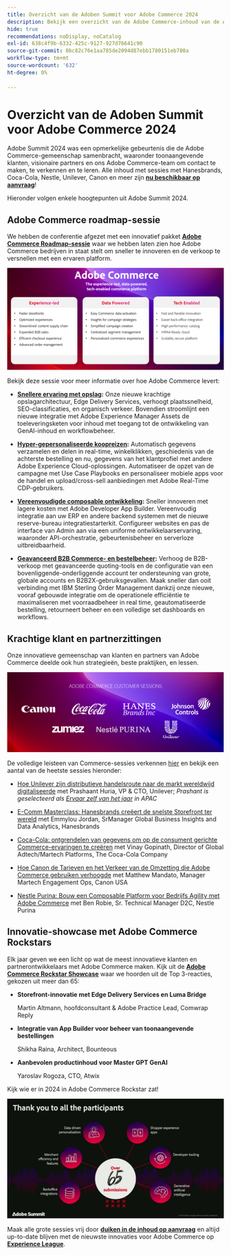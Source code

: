 ```yaml
---
title: Overzicht van de Adoben Summit voor Adobe Commerce 2024
description: Bekijk een overzicht van de Adobe Commerce-inhoud van de Adobe Summit van 2024.
hide: true
recommendations: noDisplay, noCatalog
exl-id: 638c4f9b-6332-425c-9127-927d76641c90
source-git-commit: 0bc82c76e1aa785de2094d87ebb1780151eb780a
workflow-type: tm+mt
source-wordcount: '632'
ht-degree: 0%

---
```


# Overzicht van de Adoben Summit voor Adobe Commerce 2024

Adobe Summit 2024 was een opmerkelijke gebeurtenis die de Adobe Commerce-gemeenschap samenbracht, waaronder toonaangevende klanten, visionaire partners en ons Adobe Commerce-team om contact te maken, te verkennen en te leren. Alle inhoud met sessies met Hanesbrands, Coca-Cola, Nestle, Unilever, Canon en meer zijn [**nu beschikbaar op aanvraag**](https://business.adobe.com/summit/2024/sessions.html?Track=Commerce)!

Hieronder volgen enkele hoogtepunten uit Adobe Summit 2024.

## Adobe Commerce roadmap-sessie

We hebben de conferentie afgezet met een innovatief pakket [**Adobe Commerce Roadmap-sessie**](https://business.adobe.com/summit/2024/sessions/adobe-commerce-2024-product-roadmap-review-s432.html) waar we hebben laten zien hoe Adobe Commerce bedrijven in staat stelt om sneller te innoveren en de verkoop te versnellen met een ervaren platform.

![Een schermafbeelding van een computer](../../assets/events/image1.png)

Bekijk deze sessie voor meer informatie over hoe Adobe Commerce levert:

- **[Snellere ervaring met opslag](https://experienceleague.adobe.com/developer/commerce/storefront/):** Onze nieuwe krachtige opslagarchitectuur, Edge Delivery Services, verhoogt plaatssnelheid, SEO-classificaties, en organisch verkeer. Bovendien stroomlijnt een nieuwe integratie met Adobe Experience Manager Assets de toeleveringsketen voor inhoud met toegang tot de ontwikkeling van GenAI-inhoud en workflowbeheer.

- **[Hyper-gepersonaliseerde koopreizen](https://experienceleague.adobe.com/en/docs/commerce-admin/customers/customers-menu/personalize-scale):** Automatisch gegevens verzamelen en delen in real-time, winkelklikken, geschiedenis van de achterste bestelling en nu, gegevens van het klantprofiel met andere Adobe Experience Cloud-oplossingen. Automatiseer de opzet van de campagne met Use Case Playbooks en personaliseer mobiele apps voor de handel en upload/cross-sell aanbiedingen met Adobe Real-Time CDP-gebruikers.

- **[Vereenvoudigde composable ontwikkeling](https://developer.adobe.com/commerce/extensibility/app-development/learning-path/):** Sneller innoveren met lagere kosten met Adobe Developer App Builder. Vereenvoudig integratie aan uw ERP en andere backend systemen met de nieuwe reserve-bureau integratiestarterkit. Configureer websites en pas de interface van Admin aan via een uniforme ontwikkelaarservaring, waaronder API-orchestratie, gebeurtenisbeheer en serverloze uitbreidbaarheid.

- **[Geavanceerd B2B Commerce- en bestelbeheer](https://experienceleague.adobe.com/en/docs/commerce-admin/b2b/introduction):** Verhoog de B2B-verkoop met geavanceerde quoting-tools en de configuratie van een bovenliggende-onderliggende account ter ondersteuning van grote, globale accounts en B2B2X-gebruiksgevallen. Maak sneller dan ooit verbinding met IBM Sterling Order Management dankzij onze nieuwe, vooraf gebouwde integratie om de operationele efficiëntie te maximaliseren met voorraadbeheer in real time, geautomatiseerde bestelling, retourneert beheer en een volledige set dashboards en workflows.

## Krachtige klant en partnerzittingen

Onze innovatieve gemeenschap van klanten en partners van Adobe Commerce deelde ook hun strategieën, beste praktijken, en lessen.

![Een groep logo&#39;s op een paarse achtergrond](../../assets/events/image2.png)

De volledige leisteen van Commerce-sessies verkennen [hier](https://business.adobe.com/summit/2024/sessions.html?Track=Commerce) en bekijk een aantal van de heetste sessies hieronder:

- [Hoe Unilever zijn distributieve handelsroute naar de markt wereldwijd digitaliseerde](https://business.adobe.com/summit/2024/sessions/how-unilever-digitized-its-distributive-trade-rout-s430.html) met Prashaant Huria, VP &amp; CTO, Unilever; *Prashant is geselecteerd als [Ervaar zelf van het jaar](https://www.adobeexperienceawards.com/stories2024) in APAC*

- [E-Comm Masterclass: Hanesbrands creëert de snelste Storefront ter wereld](https://business.adobe.com/summit/2024/sessions/ecomm-masterclass-hanesbrands-creates-the-worlds-f-s435.html) met Emmylou Jordan, SrManager Global Business Insights and Data Analytics, Hanesbrands

- [Coca-Cola: ontgrendelen van gegevens om op de consument gerichte Commerce-ervaringen te creëren](https://business.adobe.com/summit/2024/sessions/cocacola-unlocking-data-to-create-consumercentric-s434.html) met Vinay Gopinath, Director of Global Adtech/Martech Platforms, The Coca-Cola Company

- [Hoe Canon de Tarieven en het Verkeer van de Omzetting die Adobe Commerce gebruiken verhoogde](https://business.adobe.com/summit/2024/sessions/how-canon-increased-conversion-rates-and-traffic-u-s438.html) met Matthew Mandato, Manager Martech Engagement Ops, Canon USA

- [Nestle Purina: Bouw een Composable Platform voor Bedrijfs Agility met Adobe Commerce](https://business.adobe.com/summit/2024/sessions/purina-takes-composable-commerce-approach-to-boost-s437.html) met Ben Robie, Sr. Technical Manager D2C, Nestle Purina

## Innovatie-showcase met Adobe Commerce Rockstars

Elk jaar geven we een licht op wat de meest innovatieve klanten en partnerontwikkelaars met Adobe Commerce maken. Kijk uit de **[Adobe Commerce Rockstar Showcase](https://business.adobe.com/summit/2024/sessions/adobe-commerce-rockstar-showcase-s431.html)** waar we hoorden uit de Top 3-reacties, gekozen uit meer dan 65:

- **Storefront-innovatie met Edge Delivery Services en Luma Bridge**

  Martin Altmann, hoofdconsultant &amp; Adobe Practice Lead, Comwrap Reply

- **Integratie van App Builder voor beheer van toonaangevende bestellingen**

  Shikha Raina, Architect, Bounteous

- **Aanbevolen productinhoud voor Master GPT GenAI**

  Yaroslav Rogoza, CTO, Atwix

Kijk wie er in 2024 in Adobe Commerce Rockstar zat!

![Screenshot van een zwarte achtergrond met witte tekst en pictogrammen](../../assets/events/image3.png)

Maak alle grote sessies vrij door **[duiken in de inhoud op aanvraag](https://business.adobe.com/summit/2024/sessions.html?Track=Commerce)** en altijd up-to-date blijven met de nieuwste innovaties voor Adobe Commerce op [**Experience League**](https://experienceleague.adobe.com/en/docs/commerce-operations/release/latest).
